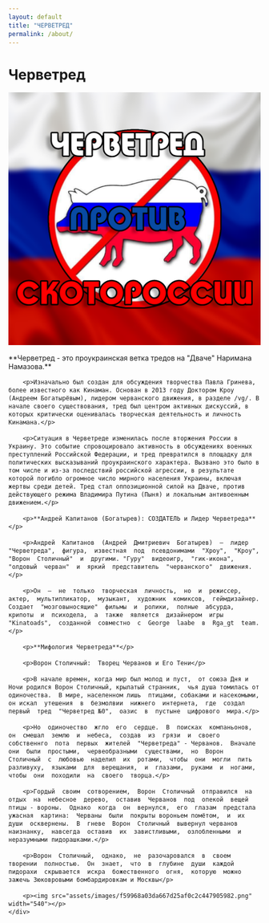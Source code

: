 ```yaml
---
layout: default
title: "ЧЕРВЕТРЕД"
permalink: /about/
---
```


<div class="about-page post">
    <div class="post-header">
        <h1 class="post-title">Черветред</h1>
    </div>
    <div class="post-image-wrapper">
        <img src="assets/images/f59968a03da667d25af0c2c447905982.png" width=" alt="Черветред-червепедия">
    </div>
    <div class="post-content">
        <p>**Черветред - это проукраинская ветка тредов на "Дваче" Наримана Намазова.**</p>

        <p>Изначально был создан для обсуждения творчества Павла Гринева, более известного как Кинаман. Основан в 2013 году Доктором Кроу (Андреем Богатырёвым), лидером черванского движения, в разделе /vg/. В начале своего существования, тред был центром активных дискуссий, в которых критически оценивалась творческая деятельность и личность Кинамана.</p>

        <p>Ситуация в Черветреде изменилась после вторжения России в Украину. Это событие спровоцировало активность в обсуждениях военных преступлений Российской Федерации, и тред превратился в площадку для политических высказываний проукраинского характера. Вызвано это было в том числе и из-за последствий российской агрессии, в результате которой погибло огромное число мирного населения Украины, включая жертвы среди детей. Тред стал оппозиционной силой на Дваче, против действующего режима Владимира Путина (Пыня) и локальным антивоенным движением.</p>

        <p>**Андрей Капитанов (Богатырев): СОЗДАТЕЛЬ и Лидер Черветреда**</p>

        <p>Андрей  Капитанов  (Андрей  Дмитриевич  Богатырев)  –  лидер  "Черветреда",  фигура,  известная  под  псевдонимами  "Хроу",  "Кроу",  "Ворон  Столичный"  и  другими. "Гуру"  видеоигр,  "гик-икона",  "олдовый  черван"  и  яркий  представитель  "черванского"  движения.</p> 

        <p>Он  –  не  только  творческая  личность,  но  и  режиссер,  актер,  мультипликатор,  музыкант,  художник  комиксов,  геймдизайнер. Создает  "мозговыносящие"  фильмы  и  ролики,  полные  абсурда,  крипоты  и  психодела,  а  также  является  дизайнером  игры  "Kinatoads",  созданной  совместно  с  George  laabe  в  Rga_gt  team.</p>

        <p>**Мифология Черветреда**</p>

        <p>Ворон Столичный:  Творец Черванов и Его Тени</p>

        <p>В начале времен, когда мир был молод и пуст,  от союза Дня и Ночи родился Ворон Столичный, крылатый странник,  чья душа томилась от одиночества.  В мире, населенном лишь  птицами, собаками и насекомыми,  он искал  утешения  в  безмолвии  нижнего  интернета,  где  создал  первый  тред  "Черветред №0",  оазис  в  пустыне  цифрового  мира.</p>

        <p>Но  одиночество  жгло  его  сердце.  В  поисках  компаньонов,  он  смешал  землю  и  небеса,  создав  из  грязи  и  своего  собственнго  пота  первых  жителей  "Черветреда" - Черванов.  Вначале  они  были  простыми,  червеобразными  существами,  но  Ворон  Столичный  с  любовью  наделил  их  ротами,  чтобы  они  могли  пить  разливуху,  языками  для  верещания,  и  глазами,  руками  и  ногами,  чтобы  они  походили  на  своего  творца.</p>

        <p>Гордый  своим  сотворением,  Ворон  Столичный  отправился  на  отдых  на  небесное  дерево,  оставив  Черванов  под  опекой  вещей птицы - вороны.  Однако  когда  он  вернулся,  его  глазам  предстала  ужасная  картина:  Черваны  были  покрыты вороньем помётом,  и  их  души  осквернены.  В  гневе  Ворон  Столичный  вывернул черванов наизнанку,  навсегда  оставив  их  завистливыми,  озлобленными  и  неразумными пидорашками.</p>

        <p>Ворон  Столичный,  однако,  не  разочаровался  в  своем  творении  полностью.  Он  знает,  что  в  глубине  души  каждой пидорахи  скрывается  искра  божественного  огня,  которую  можно  зажечь Зюковровыми бомбардировкам и Москвы</p>

        <p><img src="assets/images/f59968a03da667d25af0c2c447905982.png" width="540"></p>
    </div>
</div>